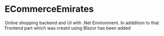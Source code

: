 # ECommerceEmirates
Online shopping backend and UI with .Net Environment. In adddition to that Frontend part which was creatd using Blazor has been added 
